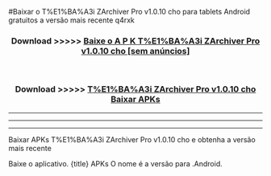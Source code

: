 #Baixar o T%E1%BA%A3i ZArchiver Pro v1.0.10 cho   para tablets Android gratuitos a versão mais recente q4rxk


<div align="center">
<h3>Download >>>>> <a href="https://pt-web.web.app/?pt= T%E1%BA%A3i ZArchiver Pro v1.0.10 cho ">Baixe o A P K T%E1%BA%A3i ZArchiver Pro v1.0.10 cho  [sem anúncios]</a></h3><br>

<h3>Download >>>>> <a href="https://pt-web.web.app/?pt= T%E1%BA%A3i ZArchiver Pro v1.0.10 cho ">T%E1%BA%A3i ZArchiver Pro v1.0.10 cho  Baixar APKs</a></h3>
</div>

----------------------------------------------------------

----------------------------------------------------------

----------------------------------------------------------

Baixar APKs T%E1%BA%A3i ZArchiver Pro v1.0.10 cho  e obtenha a versão mais recente

Baixe o aplicativo. {title} APKs O nome é a versão para .Android.


